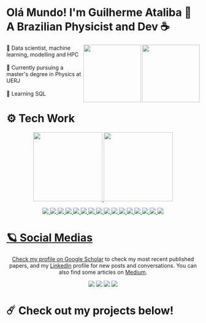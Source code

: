 <h1>Olá Mundo! I'm Guilherme Ataliba 🖖 </br> A Brazilian Physicist and Dev ☕ </h1>   

<div style="display: inline_block">
  
  <a href="https://github.com/Guilherme-Ataliba/Finite-Differences-Algorithms"> <img align="right" height="150em" width="150em" src="https://github.com/user-attachments/assets/ee750b5b-e43e-4f49-8dc6-8527d81f57c0"> </a>
  <a href="https://github.com/Guilherme-Ataliba/CSOWP-Symbolic-Regression"> <img align="right" height="150em" width="150em" src="https://github.com/user-attachments/assets/4245e601-2bb7-450e-bde3-989ae82984b2"> </a>
  
  <p align="left">
  🤖 Data scientist, machine learning, modelling and HPC </br></br>
  🏫 Currently pursuing a master's degree in Physics at UERJ </br></br>
  🧠 Learning SQL </br>
  </p>

</div>

<!-- 
![flare](https://github.com/user-attachments/assets/ee750b5b-e43e-4f49-8dc6-8527d81f57c0)
<img align="right" height="200em" width="200em" src="https://github.com/user-attachments/assets/4245e601-2bb7-450e-bde3-989ae82984b2">
-->

<h1>⚙️ Tech Work </h1>
<p align="center">
  <a href="https://www.linkedin.com/in/guilherme-ataliba/">
  <img height="180em" src="https://github-stats-guilhermes-projects-54f24397.vercel.app/api?username=Guilherme-Ataliba&show_icons=true&include_all_commits=true&theme=dracula"/>
  <img height="180em" src="https://github-readme-stats.vercel.app/api/top-langs/?username=Guilherme-Ataliba&size_weight=0.4&count_weight=1&hide=html,css&hide_progress=true&theme=dracula"/>
</p>

<p align="center">
  <img src="https://img.shields.io/badge/python-3670A0?style=for-the-badge&logo=python&logoColor=ffdd54">
  <img src="https://img.shields.io/badge/c-%2300599C.svg?style=for-the-badge&logo=c&logoColor=white">
  <img src="https://img.shields.io/badge/c++-%2300599C.svg?style=for-the-badge&logo=c%2B%2B&logoColor=white">
  <img src="https://img.shields.io/badge/latex-%23008080.svg?style=for-the-badge&logo=latex&logoColor=white">
  <img src="https://img.shields.io/badge/PowerShell-%235391FE.svg?style=for-the-badge&logo=powershell&logoColor=white">

  <img src="https://img.shields.io/badge/cuda-000000.svg?style=for-the-badge&logo=nVIDIA&logoColor=green">

  <img src="https://img.shields.io/badge/TensorFlow-%23FF6F00.svg?style=for-the-badge&logo=TensorFlow&logoColor=white">
  <img src="https://img.shields.io/badge/Keras-%23D00000.svg?style=for-the-badge&logo=Keras&logoColor=white">
  <img src="https://img.shields.io/badge/PyTorch-%23EE4C2C.svg?style=for-the-badge&logo=PyTorch&logoColor=white">
  <img src="https://img.shields.io/badge/scikit--learn-%23F7931E.svg?style=for-the-badge&logo=scikit-learn&logoColor=white">
  <img src="https://img.shields.io/badge/SciPy-%230C55A5.svg?style=for-the-badge&logo=scipy&logoColor=%white">
  <img src="https://img.shields.io/badge/numpy-%23013243.svg?style=for-the-badge&logo=numpy&logoColor=white">
  <img src="https://img.shields.io/badge/pandas-%23150458.svg?style=for-the-badge&logo=pandas&logoColor=white">
  
  <img src="https://img.shields.io/badge/opencv-%23white.svg?style=for-the-badge&logo=opencv&logoColor=white">

  <img src="https://img.shields.io/badge/Matplotlib-%23ffffff.svg?style=for-the-badge&logo=Matplotlib&logoColor=black">
  <img src="https://img.shields.io/badge/plotly-3F4F75.svg?style=for-the-badge&logo=plotly&logoColor=white">
  
  <!-- 
  <img width="40em" src="https://cdn.jsdelivr.net/gh/devicons/devicon@latest/icons/c/c-original.svg" />
  <img width="40em" src="https://cdn.jsdelivr.net/gh/devicons/devicon@latest/icons/cplusplus/cplusplus-original.svg" />  
  <img width="40em" src="https://cdn.jsdelivr.net/gh/devicons/devicon@latest/icons/jupyter/jupyter-original-wordmark.svg" />
  <img width="40em" src="https://cdn.jsdelivr.net/gh/devicons/devicon@latest/icons/pandas/pandas-original.svg" />
  <img width="40em" src="https://cdn.jsdelivr.net/gh/devicons/devicon@latest/icons/scikitlearn/scikitlearn-original.svg" />          
  <img width="40em" src="https://cdn.jsdelivr.net/gh/devicons/devicon@latest/icons/pytorch/pytorch-original.svg" />
  <img width="40em" src="https://cdn.jsdelivr.net/gh/devicons/devicon@latest/icons/tensorflow/tensorflow-original.svg" />
  <img width="40em" src="https://cdn.jsdelivr.net/gh/devicons/devicon@latest/icons/opencv/opencv-original.svg" />   
  <img width="40em" src="https://cdn.jsdelivr.net/gh/devicons/devicon@latest/icons/plotly/plotly-original.svg" />  
  <img width="40em" src="https://cdn.jsdelivr.net/gh/devicons/devicon@latest/icons/matplotlib/matplotlib-original.svg" />
  <img width="40em" src="https://cdn.jsdelivr.net/gh/devicons/devicon@latest/icons/keras/keras-original.svg" />
</p>
-->

# 🪐 Social Medias
<p align="center">
  Check my profile on <a href="https://scholar.google.com/citations?user=UuUyGrYAAAAJ&">Google Scholar</a> to check my most recent published papers, and my <a href="https://www.linkedin.com/in/guilherme-ataliba/">LinkedIn</a> profile for new posts and conversations. You can also find some articles on <a href="https://medium.com/@lreis.luiz">Medium</a>.
  </p>
<p align="center">  
  <a href = "https://scholar.google.com/citations?user=UuUyGrYAAAAJ&"><img src="https://img.shields.io/badge/Google%20Scholar-4285F4?style=for-the-badge&logo=google-scholar&logoColor=white"></a>
  <a href = "https://www.linkedin.com/in/guilherme-ataliba/" target="_blank"><img src="https://img.shields.io/badge/-LinkedIn-%230077B5?style=for-the-badge&logo=linkedin&logoColor=white" target="_blank"></a> 
  <a href = "mailto:lreis.luiz@gmail.com"><img src="https://img.shields.io/badge/-Gmail-%23333?style=for-the-badge&logo=gmail&logoColor=white" target="_blank"></a>
  <a href = "https://medium.com/@lreis.luiz"><img src="https://img.shields.io/badge/Medium-12100E?style=for-the-badge&logo=medium&logoColor=white"></a>
</p>

# ☄️ Check out my projects below! 